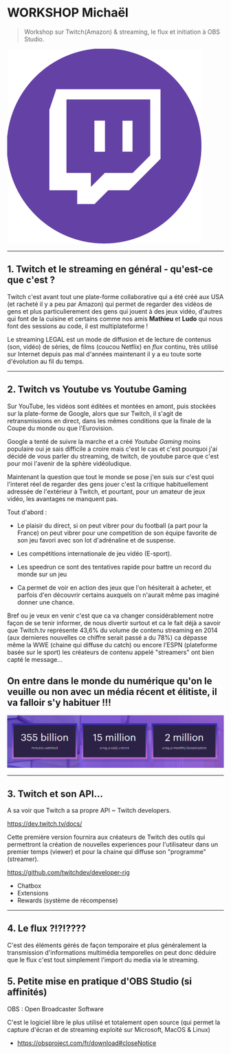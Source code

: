# WORKSHOP Michaël

> Workshop sur Twitch(Amazon) & streaming, le flux et initiation à OBS Studio.

![Twitch](Twitch.png)

-------------------------------------------------------

## 1. Twitch et le streaming en général - qu'est-ce que c'est ?

Twitch c'est avant tout une plate-forme collaborative qui a été créé aux USA (et racheté il y a peu par Amazon) qui permet de regarder des vidéos de gens et plus particulierement des gens qui jouent à des jeux vidéo, d'autres qui font de la cuisine et certains comme nos amis **Mathieu** et **Ludo** qui nous font des sessions au code, il est multiplateforme !

Le streaming LEGAL est un mode de diffusion et de lecture de contenus (son, vidéo) de séries, de films (coucou Netflix) en _flux_ continu, très utilisé sur Internet depuis pas mal d'années maintenant il y a eu toute sorte d'évolution au fil du temps.

--------------------------------

## 2. Twitch vs Youtube vs Youtube Gaming

Sur YouTube, les vidéos sont éditées et montées en amont, puis stockées sur la plate-forme de Google, alors que sur Twitch, il s'agit de retransmissions en direct, dans les mêmes conditions que la finale de la Coupe du monde ou que l'Eurovision.

Google a tenté de suivre la marche et a créé _Youtube Gaming_ moins populaire oui je sais difficile a croire mais c'est le cas  et c'est pourquoi j'ai décidé de vous parler du streaming, de twitch, de youtube parce que c'est pour moi l'avenir de la sphère vidéoludique.

Maintenant la question que tout le monde se pose j'en suis sur c'est quoi l'interet réel de regarder des gens jouer c'est la critique habituellement adressée de l'extérieur à Twitch, et pourtant, pour un amateur de jeux vidéo, les avantages ne manquent pas.

Tout d'abord :

- Le plaisir du direct, si on peut vibrer pour du football (a part pour la France) on peut vibrer pour une competition de son équipe favorite de son jeu favori avec son lot d'adrénaline et de suspense.

- Les compétitions internationale de jeu vidéo (E-sport). 
- Les speedrun ce sont des tentatives rapide pour battre un record du monde sur un jeu 
- Ca permet de voir en action des jeux que l'on hésiterait à acheter, et parfois d'en découvrir certains auxquels on n'aurait même pas imaginé donner une chance.

Bref ou je veux en venir c'est que ca va changer considérablement notre façon de se tenir informer, de nous divertir surtout et ca le fait déjà a savoir que Twitch.tv représente 43,6% du volume de contenu streaming en 2014 (aux dernieres nouvelles ce chiffre serait passé a du 78%) ca dépasse même la WWE (chaine qui diffuse du catch) ou encore l’ESPN (plateforme basée sur le sport) les créateurs de contenu appelé "streamers" ont bien capté le message...

## On entre dans le monde du numérique qu'on le veuille ou non avec un média récent et élitiste, il va falloir s'y habituer !!!

![Twitch](Twitchnum.png)

--------------------------------

## 3. Twitch et son API...

A sa voir que Twitch a sa propre API ~ Twitch developers.

https://dev.twitch.tv/docs/

Cette première version fournira aux créateurs de Twitch des outils qui permettront la création de nouvelles experiences pour l'utilisateur dans un premier temps (viewer) et pour la chaine qui diffuse son "programme" (streamer).

https://github.com/twitchdev/developer-rig

- Chatbox
- Extensions
- Rewards (système de récompense)

--------------------------------------------------

## 4. Le flux ?!?!????

C'est des éléments gérés de façon temporaire et plus généralement la transmission d'informations multimédia temporelles on peut donc déduire que le flux c'est tout simplement l'import du media via le streaming.

## 5. Petite mise en pratique d'OBS Studio (si affinités)

OBS : Open Broadcaster Software

C'est le logiciel libre le plus utilisé et totalement open source (qui permet la capture d'écran et de streaming exploité sur Microsoft, MacOS & Linux)

- https://obsproject.com/fr/download#closeNotice


